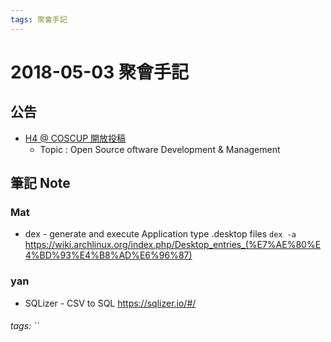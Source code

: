 ```yaml
---
tags: 聚會手記
---
```


2018-05-03 聚會手記
===

公告
---
- [H4 @ COSCUP 開放投稿](https://www.facebook.com/groups/hackingday/permalink/1789119227776734/)
  - Topic : Open Source oftware Development & Management

筆記 Note
---

### Mat
- dex - generate and execute Application type .desktop files
`dex -a`
https://wiki.archlinux.org/index.php/Desktop_entries_(%E7%AE%80%E4%BD%93%E4%B8%AD%E6%96%87)

### yan
- SQLizer - CSV to SQL
https://sqlizer.io/#/

###### tags: ``